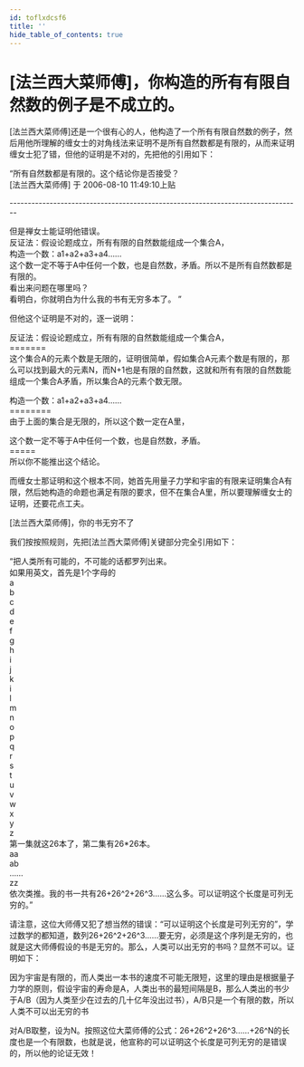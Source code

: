 ```yaml
---
id: toflxdcsf6
title: ''
hide_table_of_contents: true
---
```


# [法兰西大菜师傅]，你构造的所有有限自然数的例子是不成立的。

[法兰西大菜师傅]还是一个很有心的人，他构造了一个所有有限自然数的例子，然后用他所理解的缠女士的对角线法来证明不是所有自然数都是有限的，从而来证明缠女士犯了错，但他的证明是不对的，先把他的引用如下：

“所有自然数都是有限的。这个结论你是否接受？<br/>
[法兰西大菜师傅] 于 2006-08-10 11:49:10上贴

--------------------------------------------------------------------------------<br/>

但是禅女士能证明他错误。<br/>
反证法：假设论题成立，所有有限的自然数能组成一个集合A，<br/>
构造一个数：a1+a2+a3+a4……<br/>
这个数一定不等于A中任何一个数，也是自然数，矛盾。所以不是所有自然数都是有限的。<br/>
看出来问题在哪里吗？<br/>
看明白，你就明白为什么我的书有无穷多本了。 ”


但他这个证明是不对的，逐一说明：

反证法：假设论题成立，所有有限的自然数能组成一个集合A，<br/>
=======<br/>
这个集合A的元素个数是无限的，证明很简单，假如集合A元素个数是有限的，那么可以找到最大的元素N，而N+1也是有限的自然数，这就和所有有限的自然数能组成一个集合A矛盾，所以集合A的元素个数无限。

构造一个数：a1+a2+a3+a4……<br/>
========<br/>
由于上面的集合是无限的，所以这个数一定在A里，

这个数一定不等于A中任何一个数，也是自然数，矛盾。<br/>
=====<br/>
所以你不能推出这个结论。

而缠女士那证明和这个根本不同，她首先用量子力学和宇宙的有限来证明集合A有限，然后她构造的命题也满足有限的要求，但不在集合A里，所以要理解缠女士的证明，还要花点工夫。

[法兰西大菜师傅]，你的书无穷不了

我们按按照规则，先把[法兰西大菜师傅]关键部分完全引用如下：

“把人类所有可能的，不可能的话都罗列出来。<br/>
如果用英文，首先是1个字母的<br/>
a<br/>
b<br/>
c<br/>
d<br/>
e<br/>
f<br/>
g<br/>
h<br/>
i<br/>
j<br/>
k<br/>
i<br/>
l<br/>
m<br/>
n<br/>
o<br/>
p<br/>
q<br/>
r<br/>
s<br/>
t<br/>
u<br/>
v<br/>
w<br/>
x<br/>
y<br/>
z<br/>
第一集就这26本了，第二集有26*26本。<br/>
aa<br/>
ab<br/>
……<br/>
zz<br/>
依次类推。我的书一共有26+26^2+26^3……这么多。可以证明这个长度是可列无穷的。”

请注意，这位大师傅又犯了想当然的错误：“可以证明这个长度是可列无穷的”，学过数学的都知道，数列26+26^2+26^3……要无穷，必须是这个序列是无穷的，也就是这大师傅假设的书是无穷的。那么，人类可以出无穷的书吗？显然不可以。证明如下：

因为宇宙是有限的，而人类出一本书的速度不可能无限短，这里的理由是根据量子力学的原则，假设宇宙的寿命是A，人类出书的最短间隔是B，那么人类出的书少于A/B（因为人类至少在过去的几十亿年没出过书），A/B只是一个有限的数，所以人类不可以出无穷的书


对A/B取整，设为N。按照这位大菜师傅的公式：26+26^2+26^3……+26^N的长度也是一个有限数，也就是说，他宣称的可以证明这个长度是可列无穷的是错误的，所以他的论证无效！